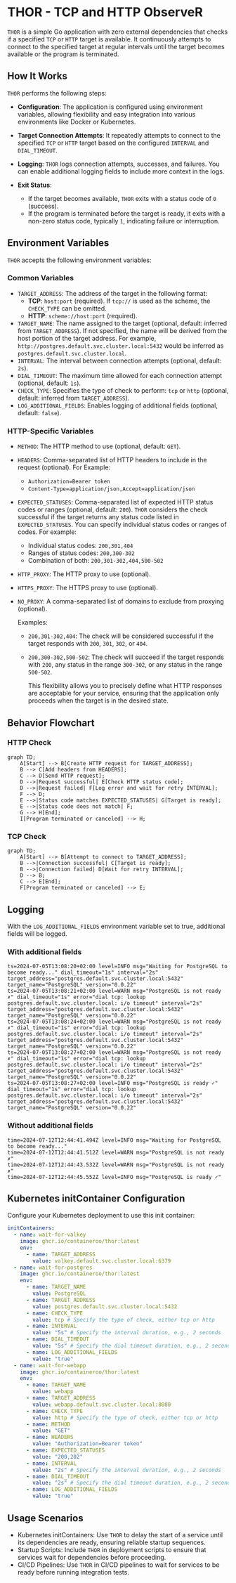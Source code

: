 # THOR - TCP and HTTP ObserveR

`THOR` is a simple Go application with zero external dependencies that checks if a specified `TCP` or `HTTP` target is available. It continuously attempts to connect to the specified target at regular intervals until the target becomes available or the program is terminated.

## How It Works

`THOR` performs the following steps:

- **Configuration**: The application is configured using environment variables, allowing flexibility and easy integration into various environments like Docker or Kubernetes.
- **Target Connection Attempts**: It repeatedly attempts to connect to the specified `TCP` or `HTTP` target based on the configured `INTERVAL` and `DIAL_TIMEOUT`.
- **Logging**: `THOR` logs connection attempts, successes, and failures. You can enable additional logging fields to include more context in the logs.
- **Exit Status**:

  - If the target becomes available, `THOR` exits with a status code of `0` (success).
  - If the program is terminated before the target is ready, it exits with a non-zero status code, typically `1`, indicating failure or interruption.

## Environment Variables

`THOR` accepts the following environment variables:

### Common Variables

- `TARGET_ADDRESS`: The address of the target in the following format:
  - **TCP**: `host:port` (required). If `tcp://` is used as the scheme, the `CHECK_TYPE` can be omitted.
  - **HTTP**: `scheme://host:port` (required).
- `TARGET_NAME`: The name assigned to the target (optional, default: inferred from `TARGET_ADDRESS`). If not specified, the name will be derived from the host portion of the target address. For example, `http://postgres.default.svc.cluster.local:5432` would be inferred as `postgres.default.svc.cluster.local`.
- `INTERVAL`: The interval between connection attempts (optional, default: `2s`).
- `DIAL_TIMEOUT`: The maximum time allowed for each connection attempt (optional, default: `1s`).
- `CHECK_TYPE`: Specifies the type of check to perform: `tcp` or `http` (optional, default: inferred from `TARGET_ADDRESS`).
- `LOG_ADDITIONAL_FIELDS`: Enables logging of additional fields (optional, default: `false`).

### HTTP-Specific Variables

- `METHOD`: The HTTP method to use (optional, default: `GET`).
- `HEADERS`: Comma-separated list of HTTP headers to include in the request (optional).
  For Example:
  - `Authorization=Bearer token`
  - `Content-Type=application/json,Accept=application/json`
- `EXPECTED_STATUSES`: Comma-separated list of expected HTTP status codes or ranges (optional, default: `200`).
  `THOR` considers the check successful if the target returns any status code listed in `EXPECTED_STATUSES`. You can specify individual status codes or ranges of codes. For example:

  - Individual status codes: `200,301,404`
  - Ranges of status codes: `200,300-302`
  - Combination of both: `200,301-302,404,500-502`

- `HTTP_PROXY`: The HTTP proxy to use (optional).
- `HTTPS_PROXY`: The HTTPS proxy to use (optional).
- `NO_PROXY`: A comma-separated list of domains to exclude from proxying (optional).

  Examples:

  - `200,301-302,404`: The check will be considered successful if the target responds with `200`, `301`, `302`, or `404`.
  - `200,300-302,500-502`: The check will succeed if the target responds with `200`, any status in the range `300-302`, or any status in the range `500-502`.

    This flexibility allows you to precisely define what HTTP responses are acceptable for your service, ensuring that the application only proceeds when the target is in the desired state.

## Behavior Flowchart

### HTTP Check

```mermaid
graph TD;
    A[Start] --> B[Create HTTP request for TARGET_ADDRESS];
    B --> C[Add headers from HEADERS];
    C --> D[Send HTTP request];
    D -->|Request successful| E[Check HTTP status code];
    D -->|Request failed| F[Log error and wait for retry INTERVAL];
    F --> D;
    E -->|Status code matches EXPECTED_STATUSES| G[Target is ready];
    E -->|Status code does not match| F;
    G --> H[End];
    I[Program terminated or canceled] --> H;
```

### TCP Check

```mermaid
graph TD;
    A[Start] --> B[Attempt to connect to TARGET_ADDRESS];
    B -->|Connection successful| C[Target is ready];
    B -->|Connection failed| D[Wait for retry INTERVAL];
    D --> B;
    C --> E[End];
    F[Program terminated or canceled] --> E;
```

## Logging

With the `LOG_ADDITIONAL_FIELDS` environment variable set to true, additional fields will be logged.

### With additional fields

```text
ts=2024-07-05T13:08:20+02:00 level=INFO msg="Waiting for PostgreSQL to become ready..." dial_timeout="1s" interval="2s" target_address="postgres.default.svc.cluster.local:5432" target_name="PostgreSQL" version="0.0.22"
ts=2024-07-05T13:08:21+02:00 level=WARN msg="PostgreSQL is not ready ✗" dial_timeout="1s" error="dial tcp: lookup postgres.default.svc.cluster.local: i/o timeout" interval="2s" target_address="postgres.default.svc.cluster.local:5432" target_name="PostgreSQL" version="0.0.22"
ts=2024-07-05T13:08:24+02:00 level=WARN msg="PostgreSQL is not ready ✗" dial_timeout="1s" error="dial tcp: lookup postgres.default.svc.cluster.local: i/o timeout" interval="2s" target_address="postgres.default.svc.cluster.local:5432" target_name="PostgreSQL" version="0.0.22"
ts=2024-07-05T13:08:27+02:00 level=WARN msg="PostgreSQL is not ready ✗" dial_timeout="1s" error="dial tcp: lookup postgres.default.svc.cluster.local: i/o timeout" interval="2s" target_address="postgres.default.svc.cluster.local:5432" target_name="PostgreSQL" version="0.0.22"
ts=2024-07-05T13:08:27+02:00 level=INFO msg="PostgreSQL is ready ✓" dial_timeout="1s" error="dial tcp: lookup postgres.default.svc.cluster.local: i/o timeout" interval="2s" target_address="postgres.default.svc.cluster.local:5432" target_name="PostgreSQL" version="0.0.22"
```

### Without additional fields

```text
time=2024-07-12T12:44:41.494Z level=INFO msg="Waiting for PostgreSQL to become ready..."
time=2024-07-12T12:44:41.512Z level=WARN msg="PostgreSQL is not ready ✗"
time=2024-07-12T12:44:43.532Z level=WARN msg="PostgreSQL is not ready ✗"
time=2024-07-12T12:44:45.552Z level=INFO msg="PostgreSQL is ready ✓"
```

## Kubernetes initContainer Configuration

Configure your Kubernetes deployment to use this init container:

```yaml
initContainers:
  - name: wait-for-valkey
    image: ghcr.io/containeroo/thor:latest
    env:
      - name: TARGET_ADDRESS
        value: valkey.default.svc.cluster.local:6379
  - name: wait-for-postgres
    image: ghcr.io/containeroo/thor:latest
    env:
      - name: TARGET_NAME
        value: PostgreSQL
      - name: TARGET_ADDRESS
        value: postgres.default.svc.cluster.local:5432
      - name: CHECK_TYPE
        value: tcp # Specify the type of check, either tcp or http
      - name: INTERVAL
        value: "5s" # Specify the interval duration, e.g., 2 seconds
      - name: DIAL_TIMEOUT
        value: "5s" # Specify the dial timeout duration, e.g., 2 seconds
      - name: LOG_ADDITIONAL_FIELDS
        value: "true"
  - name: wait-for-webapp
    image: ghcr.io/containeroo/thor:latest
    env:
      - name: TARGET_NAME
        value: webapp
      - name: TARGET_ADDRESS
        value: webapp.default.svc.cluster.local:8080
      - name: CHECK_TYPE
        value: http # Specify the type of check, either tcp or http
      - name: METHOD
        value: "GET"
      - name: HEADERS
        value: "Authorization=Bearer token"
      - name: EXPECTED_STATUSES
        value: "200,202"
      - name: INTERVAL
        value: "2s" # Specify the interval duration, e.g., 2 seconds
      - name: DIAL_TIMEOUT
        value: "2s" # Specify the dial timeout duration, e.g., 2 seconds
      - name: LOG_ADDITIONAL_FIELDS
        value: "true"
```

## Usage Scenarios

- Kubernetes initContainers: Use `THOR` to delay the start of a service until its dependencies are ready, ensuring reliable startup sequences.
- Startup Scripts: Include `THOR` in deployment scripts to ensure that services wait for dependencies before proceeding.
- CI/CD Pipelines: Use `THOR` in CI/CD pipelines to wait for services to be ready before running integration tests.
